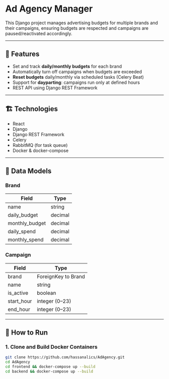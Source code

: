 # Ad Agency Manager

This Django project manages advertising budgets for multiple brands and their campaigns, ensuring budgets are respected and campaigns are paused/reactivated accordingly.

---

## 🚀 Features

- Set and track **daily/monthly budgets** for each brand
- Automatically turn off campaigns when budgets are exceeded
- **Reset budgets** daily/monthly via scheduled tasks (Celery Beat)
- Support for **dayparting**: campaigns run only at defined hours
- REST API using Django REST Framework

---

## 🏗️ Technologies

- React
- Django
- Django REST Framework
- Celery
- RabbitMQ (for task queue)
- Docker & docker-compose

---

## 🧠 Data Models

### Brand
| Field | Type |
|-------|------|
| name | string |
| daily_budget | decimal |
| monthly_budget | decimal |
| daily_spend | decimal |
| monthly_spend | decimal |

### Campaign
| Field | Type |
|-------|------|
| brand | ForeignKey to Brand |
| name | string |
| is_active | boolean |
| start_hour | integer (0–23) |
| end_hour | integer (0–23) |

---

## 🧪 How to Run

### 1. Clone and Build Docker Containers
```bash
git clone https://github.com/hassanalics/AdAgency.git
cd AdAgency
cd frontend && docker-compose up --build
cd backend && docker-compose up --build
